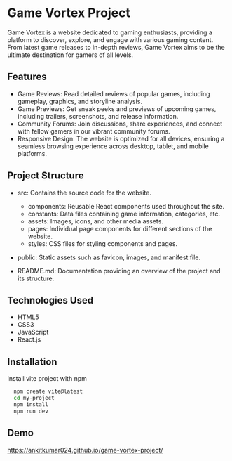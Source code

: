 
# Game Vortex Project

Game Vortex is a website dedicated to gaming enthusiasts, providing a platform to discover, explore, and engage with various gaming content. From latest game releases to in-depth reviews, Game Vortex aims to be the ultimate destination for gamers of all levels.


## Features

- Game Reviews: Read detailed reviews of popular games, including gameplay, graphics, and storyline analysis.
- Game Previews: Get sneak peeks and previews of upcoming games, including trailers, screenshots, and release information.
- Community Forums: Join discussions, share experiences, and connect with fellow gamers in our vibrant community forums.
- Responsive Design: The website is optimized for all devices, ensuring a seamless browsing experience across desktop, tablet, and mobile platforms.


## Project Structure
- src: Contains the source code for the website.
  - components: Reusable React components used throughout the site.
  - constants: Data files containing game information, categories, etc.
  - assets: Images, icons, and other media assets.
  - pages: Individual page components for different sections of the website.
  - styles: CSS files for styling components and pages.

- public: Static assets such as favicon, images, and manifest file.
- README.md: Documentation providing an overview of the project and its structure.
## Technologies Used

- HTML5
- CSS3
- JavaScript
- React.js
## Installation

Install vite project with npm

```bash
  npm create vite@latest
  cd my-project
  npm install
  npm run dev
```
    
## Demo

https://ankitkumar024.github.io/game-vortex-project/

